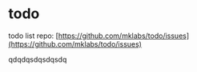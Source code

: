 # todo

todo list repo: [https://github.com/mklabs/todo/issues](https://github.com/mklabs/todo/issues)

qdqdqsdqsdqsdq

